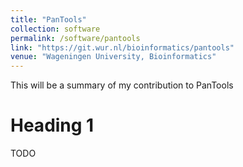 ```yaml
---
title: "PanTools"
collection: software
permalink: /software/pantools
link: "https://git.wur.nl/bioinformatics/pantools"
venue: "Wageningen University, Bioinformatics"
---
```


This will be a summary of my contribution to PanTools

Heading 1
======
TODO
